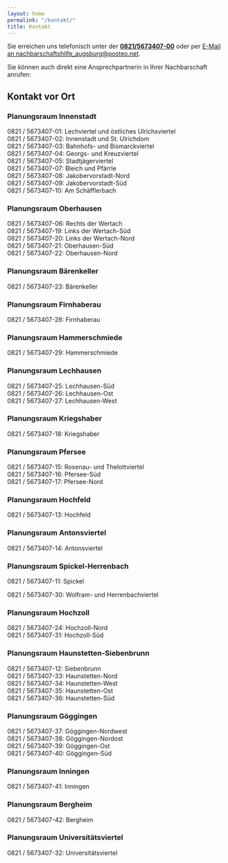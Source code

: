```yaml
---
layout: home
permalink: "/kontakt/"
title: Kontakt
---
```


Sie erreichen uns telefonisch unter der **[0821/5673407-00](tel:0821/5673407-00)** oder per [E-Mail an nachbarschaftshilfe_augsburg@posteo.net](mailto:nachbarschaftshilfe_augsburg@posteo.net).

Sie können auch direkt eine Ansprechpartnerin in Ihrer Nachbarschaft anrufen: 

## Kontakt vor Ort
### Planungsraum  Innenstadt
0821 / 5673407-01: Lechviertel und östliches Ulrichsviertel  
0821 / 5673407-02: Innenstadt und St. Ulrichdom  
0821 / 5673407-03: Bahnhofs- und Bismarckviertel  
0821 / 5673407-04: Georgs- und Kreuzviertel  
0821 / 5673407-05: Stadtjägerviertel  
0821 / 5673407-07: Bleich und Pfärrle  
0821 / 5673407-08: Jakobervorstadt-Nord  
0821 / 5673407-09: Jakobervorstadt-Süd  
0821 / 5673407-10: Am Schäfflerbach  

### Planungsraum  Oberhausen
0821 / 5673407-06: Rechts der Wertach  
0821 / 5673407-19: Links der Wertach-Süd  
0821 / 5673407-20: Links der Wertach-Nord  
0821 / 5673407-21: Oberhausen-Süd  
0821 / 5673407-22: Oberhausen-Nord  


### Planungsraum  Bärenkeller
0821 / 5673407-23: Bärenkeller  


### Planungsraum  Firnhaberau
0821 / 5673407-28: Firnhaberau  


### Planungsraum  Hammerschmiede
0821 / 5673407-29: Hammerschmiede  


### Planungsraum  Lechhausen
0821 / 5673407-25: Lechhausen-Süd  
0821 / 5673407-26: Lechhausen-Ost  
0821 / 5673407-27: Lechhausen-West  


### Planungsraum  Kriegshaber
0821 / 5673407-18: Kriegshaber  


### Planungsraum  Pfersee
0821 / 5673407-15: Rosenau- und Thelottviertel  
0821 / 5673407-16: Pfersee-Süd  
0821 / 5673407-17: Pfersee-Nord  


### Planungsraum  Hochfeld
0821 / 5673407-13: Hochfeld  


### Planungsraum  Antonsviertel
0821 / 5673407-14: Antonsviertel  


### Planungsraum  Spickel-Herrenbach
0821 / 5673407-11: Spickel  

0821 / 5673407-30: Wolfram- und Herrenbachviertel  

### Planungsraum  Hochzoll
0821 / 5673407-24: Hochzoll-Nord  
0821 / 5673407-31: Hochzoll-Süd  

### Planungsraum  Haunstetten-Siebenbrunn
0821 / 5673407-12: Siebenbrunn  
0821 / 5673407-33: Haunstetten-Nord  
0821 / 5673407-34: Haunstetten-West  
0821 / 5673407-35: Haunstetten-Ost  
0821 / 5673407-36: Haunstetten-Süd  

### Planungsraum  Göggingen
0821 / 5673407-37: Göggingen-Nordwest  
0821 / 5673407-38: Göggingen-Nordost  
0821 / 5673407-39: Göggingen-Ost  
0821 / 5673407-40: Göggingen-Süd  

### Planungsraum  Inningen
0821 / 5673407-41: Inningen  

### Planungsraum  Bergheim
0821 / 5673407-42: Bergheim  

### Planungsraum  Universitätsviertel
0821 / 5673407-32: Universitätsviertel  
